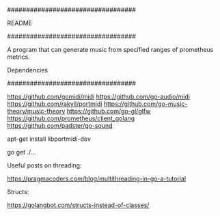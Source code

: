 ##################################

README

##################################

A program that can generate music from specified ranges of prometheus metrics. 



Dependencies

##################################

https://github.com/gomidi/midi
https://github.com/go-audio/midi
https://github.com/rakyll/portmidi
https://github.com/go-music-theory/music-theory
https://github.com/go-gl/glfw
https://github.com/prometheus/client_golang
https://github.com/padster/go-sound

apt-get install libportmidi-dev

go get ./...

Useful posts on threading: 

https://pragmacoders.com/blog/multithreading-in-go-a-tutorial

Structs: 

https://golangbot.com/structs-instead-of-classes/